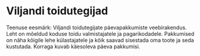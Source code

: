 # Viljandi toidutegijad

Teenuse eesmärk: Viljandi toidutegijate päevapakkumiste veebirakendus. Leht on mõeldud koduse toidu valmistajatele ja pagarikodadele. Pakkumised on näha kõigile lehe külastajatele ja kõik saavad sisestada oma toote ja seda kustutada. Korraga kuvab käesoleva päeva pakkumisi.
